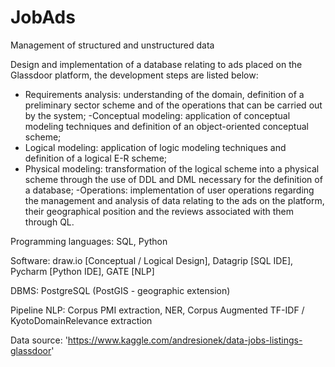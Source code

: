 # JobAds
Management of structured and unstructured data

Design and implementation of a database relating to ads placed on the Glassdoor platform, the development steps are listed below:
- Requirements analysis: understanding of the domain, definition of a preliminary sector scheme and of the operations that can be carried out by the system;
-Conceptual modeling: application of conceptual modeling techniques and definition of an object-oriented conceptual scheme;
- Logical modeling: application of logic modeling techniques and definition of a logical E-R scheme;
- Physical modeling: transformation of the logical scheme into a physical scheme through the use of DDL and DML necessary for the definition of a database;
-Operations: implementation of user operations regarding the management and analysis of data relating to the ads on the platform, their geographical position and the reviews associated with them through QL.

Programming languages: SQL, Python

Software: draw.io [Conceptual / Logical Design], Datagrip [SQL IDE], Pycharm [Python IDE], GATE [NLP]

DBMS: PostgreSQL (PostGIS - geographic extension)

Pipeline NLP: Corpus PMI extraction, NER, Corpus Augmented TF-IDF / KyotoDomainRelevance extraction

Data source: 'https://www.kaggle.com/andresionek/data-jobs-listings-glassdoor'
